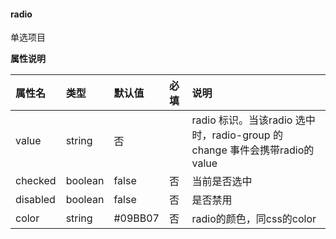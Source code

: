 #### radio
单选项目

**属性说明**

|属性名|类型|默认值|必填|说明|
|:-|:-|:-|:-|:-|
|value|string|否||radio 标识。当该radio 选中时，radio-group 的 change 事件会携带radio的value|
|checked|boolean|false|否|当前是否选中|
|disabled|boolean|false|否|是否禁用|
|color|string|#09BB07|否|radio的颜色，同css的color|


